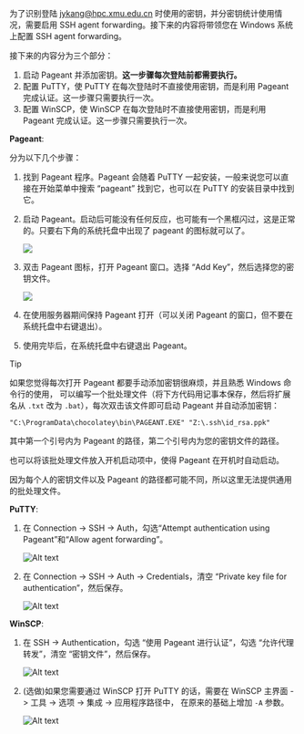 为了识别登陆 jykang@hpc.xmu.edu.cn 时使用的密钥，并分密钥统计使用情况，需要启用 SSH agent forwarding。接下来的内容将带领您在 Windows 系统上配置 SSH agent forwarding。

接下来的内容分为三个部分：
1. 启动 Pageant 并添加密钥。**这一步骤每次登陆前都需要执行。**
2. 配置 PuTTY，使 PuTTY 在每次登陆时不直接使用密钥，而是利用 Pageant 完成认证。这一步骤只需要执行一次。
3. 配置 WinSCP，使 WinSCP 在每次登陆时不直接使用密钥，而是利用 Pageant 完成认证。这一步骤只需要执行一次。

**Pageant**:

分为以下几个步骤：

1. 找到 Pageant 程序。Pageant 会随着 PuTTY 一起安装，一般来说您可以直接在开始菜单中搜索 “pageant” 找到它，也可以在 PuTTY 的安装目录中找到它。
2. 启动 Pageant。启动后可能没有任何反应，也可能有一个黑框闪过，这是正常的。只要右下角的系统托盘中出现了 pageant 的图标就可以了。
   
   ![](pageant1.png)

3. 双击 Pageant 图标，打开 Pageant 窗口。选择 “Add Key”，然后选择您的密钥文件。
   
   ![](pageant2.png)

4. 在使用服务器期间保持 Pageant 打开（可以关闭 Pageant 的窗口，但不要在系统托盘中右键退出）。
5. 使用完毕后，在系统托盘中右键退出 Pageant。

> [!TIP]
> 如果您觉得每次打开 Pageant 都要手动添加密钥很麻烦，并且熟悉 Windows 命令行的使用，
>   可以编写一个批处理文件（将下方代码用记事本保存，然后将扩展名从 `.txt` 改为 `.bat`），每次双击该文件即可启动 Pageant 并自动添加密钥：
> 
> `"C:\ProgramData\chocolatey\bin\PAGEANT.EXE" "Z:\.ssh\id_rsa.ppk"`
> 
> 其中第一个引号内为 Pageant 的路径，第二个引号内为您的密钥文件的路径。
> 
> 也可以将该批处理文件放入开机启动项中，使得 Pageant 在开机时自动启动。
> 
> 因为每个人的密钥文件以及 Pageant 的路径都可能不同，所以这里无法提供通用的批处理文件。

**PuTTY**:

1. 在 Connection -> SSH -> Auth，勾选“Attempt authentication using Pageant”和“Allow agent forwarding”。
   
   ![Alt text](putty1.png)

2. 在 Connection -> SSH -> Auth -> Credentials，清空 “Private key file for authentication”，然后保存。
   
   ![Alt text](putty2.png)

**WinSCP**:

1. 在 SSH -> Authentication，勾选 “使用 Pageant 进行认证”，勾选 “允许代理转发”，清空 “密钥文件”，然后保存。
   
   ![Alt text](winscp1.png)
2. (选做)如果您需要通过 WinSCP 打开 PuTTY 的话，需要在 WinSCP 主界面 -> 工具 -> 选项 -> 集成 -> 应用程序路径中，
    在原来的基础上增加 `-A` 参数。
   
   ![Alt text](winscp2.png)
